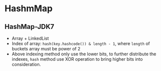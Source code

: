 # HashmMap

## HashMap-JDK7

* Array + LinkedList
* Index of array: `hash(key.hashcode()) & length - 1`, where `length` of buckets array must be power of 2
* Above indexing method only use the lower bits, to further distribute the indexes, `hash` method use XOR operation to bring higher bits into consideration.
